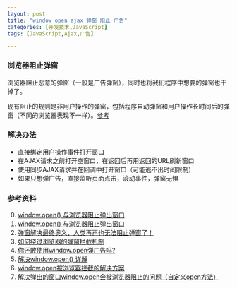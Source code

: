```yaml
---
layout: post
title: "window open ajax 弹窗 阻止 广告"
categories: [开发技术,JavaScript]
tags: [JavaScript,Ajax,广告]

---
```


### 浏览器阻止弹窗
浏览器阻止恶意的弹窗（一般是广告弹窗），同时也将我们程序中想要的弹窗也干掉了。     

现有阻止的规则是非用户操作的弹窗，包括程序自动弹窗和用户操作长时间后的弹窗（不同的浏览器表现不一样）。[参考][1]

### 解决办法
+ 直接绑定用户操作事件打开窗口
+ 在AJAX请求之前打开空窗口，在返回后再用返回的URL刷新窗口
+ 使用同步AJAX请求并在回调中打开窗口（可能逃不出时间限制）
+ 如果只想弹广告，直接监听页面点击，滚动事件，弹窗无惧


### 参考资料
[1]: http://lingyi.red/window-open-and-the-browser-to-block-pop-up-window/ "window.open() 与浏览器阻止弹出窗口"

0. [window.open() 与浏览器阻止弹出窗口](http://www.html-js.com/article/2410)
0. [window.open() 与浏览器阻止弹出窗口](http://lingyi.red/window-open-and-the-browser-to-block-pop-up-window/)
0. [弹窗解决最终奥义，人类再再也无法阻止弹窗了！](http://levi.yii.so/archives/3453)
0. [如何绕过浏览器的弹窗拦截机制](http://www.adminwang.com/blog/82.html)
0. [你还敢使用window.open弹广告吗?](http://www.cnblogs.com/birdshome/archive/2007/12/22/window-open.html)
0. [解决window.open() 详解 ](http://my.oschina.net/jgy/blog/122438)
0. [window.open被浏览器拦截的解决方案](http://www.mamicode.com/info-detail-495157.html)
0. [解决弹出的窗口window.open会被浏览器阻止的问题（自定义open方法）](http://www.cnblogs.com/linyechengwei/archive/2011/03/23/1992434.html)
